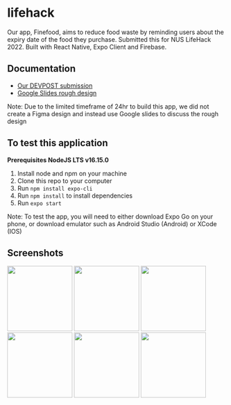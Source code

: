 # lifehack
Our app, Finefood, aims to reduce food waste by reminding users about the expiry date of the food they purchase. Submitted this for NUS LifeHack 2022. Built with React Native, Expo Client and Firebase.

## Documentation
* [Our DEVPOST submission](https://devpost.com/software/lifehack-l3p6ow)
* [Google Slides rough design](https://docs.google.com/presentation/d/1tFDb6upss-d41Ck4Nbkx3ykljVtA2yX2HpMaOGHFhxM/edit?usp=sharing)

Note: Due to the limited timeframe of 24hr to build this app, we did not create a Figma design and instead use Google slides to discuss the rough design

## To test this application
**Prerequisites NodeJS LTS v16.15.0**
1. Install node and npm on your machine
2. Clone this repo to your computer
3. Run `npm install expo-cli`
4. Run `npm install` to install dependencies
5. Run `expo start`

Note: To test the app, you will need to either download Expo Go on your phone, or download emulator such as Android Studio (Android) or XCode (IOS)

## Screenshots
<div flex="row">
<img src="https://user-images.githubusercontent.com/54767477/183679760-eae9a729-0590-4dab-abb6-6f7d1287c9db.png" width="150">
<img src="https://user-images.githubusercontent.com/54767477/183680086-2f25ea8c-ab66-477e-994b-19aafb21dad2.png" width="150">
<img src="https://user-images.githubusercontent.com/54767477/183679899-1846810c-b207-476b-93b8-c6479ab9a7cc.png" width="150">
</div>
<div flex="row">
<img src="https://user-images.githubusercontent.com/54767477/183679697-34fa4dfa-d5b4-4a18-b378-6b9dd36278c1.png" width="150">
<img src="https://user-images.githubusercontent.com/54767477/183680146-e4bbcbb1-6245-45c3-8eed-cf9ae0dc6011.png" width="150">
<img src="https://user-images.githubusercontent.com/54767477/183680037-b9a70b8c-9102-4e25-9967-bb88b4480962.png" width="150">
</div>


